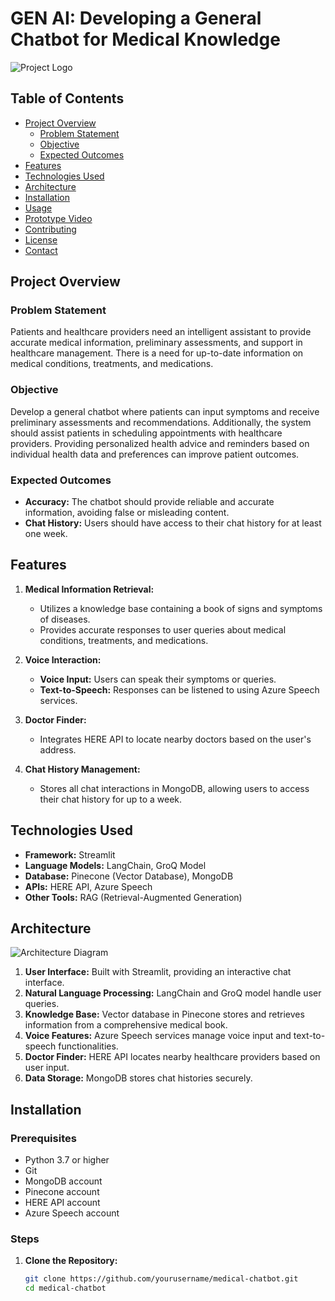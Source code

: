 # GEN AI: Developing a General Chatbot for Medical Knowledge

![Project Logo](path_to_logo_image) <!-- Optional: Add your project logo -->

## Table of Contents

- [Project Overview](#project-overview)
  - [Problem Statement](#problem-statement)
  - [Objective](#objective)
  - [Expected Outcomes](#expected-outcomes)
- [Features](#features)
- [Technologies Used](#technologies-used)
- [Architecture](#architecture)
- [Installation](#installation)
- [Usage](#usage)
- [Prototype Video](#prototype-video)
- [Contributing](#contributing)
- [License](#license)
- [Contact](#contact)

## Project Overview

### Problem Statement

Patients and healthcare providers need an intelligent assistant to provide accurate medical information, preliminary assessments, and support in healthcare management. There is a need for up-to-date information on medical conditions, treatments, and medications.

### Objective

Develop a general chatbot where patients can input symptoms and receive preliminary assessments and recommendations. Additionally, the system should assist patients in scheduling appointments with healthcare providers. Providing personalized health advice and reminders based on individual health data and preferences can improve patient outcomes.

### Expected Outcomes

- **Accuracy:** The chatbot should provide reliable and accurate information, avoiding false or misleading content.
- **Chat History:** Users should have access to their chat history for at least one week.

## Features

1. **Medical Information Retrieval:**
   - Utilizes a knowledge base containing a book of signs and symptoms of diseases.
   - Provides accurate responses to user queries about medical conditions, treatments, and medications.

2. **Voice Interaction:**
   - **Voice Input:** Users can speak their symptoms or queries.
   - **Text-to-Speech:** Responses can be listened to using Azure Speech services.

3. **Doctor Finder:**
   - Integrates HERE API to locate nearby doctors based on the user's address.

4. **Chat History Management:**
   - Stores all chat interactions in MongoDB, allowing users to access their chat history for up to a week.

## Technologies Used

- **Framework:** Streamlit
- **Language Models:** LangChain, GroQ Model
- **Database:** Pinecone (Vector Database), MongoDB
- **APIs:** HERE API, Azure Speech
- **Other Tools:** RAG (Retrieval-Augmented Generation)

## Architecture

![Architecture Diagram](path_to_architecture_diagram) <!-- Optional: Add architecture diagram -->

1. **User Interface:** Built with Streamlit, providing an interactive chat interface.
2. **Natural Language Processing:** LangChain and GroQ model handle user queries.
3. **Knowledge Base:** Vector database in Pinecone stores and retrieves information from a comprehensive medical book.
4. **Voice Features:** Azure Speech services manage voice input and text-to-speech functionalities.
5. **Doctor Finder:** HERE API locates nearby healthcare providers based on user input.
6. **Data Storage:** MongoDB stores chat histories securely.

## Installation

### Prerequisites

- Python 3.7 or higher
- Git
- MongoDB account
- Pinecone account
- HERE API account
- Azure Speech account

### Steps

1. **Clone the Repository:**

   ```bash
   git clone https://github.com/yourusername/medical-chatbot.git
   cd medical-chatbot
